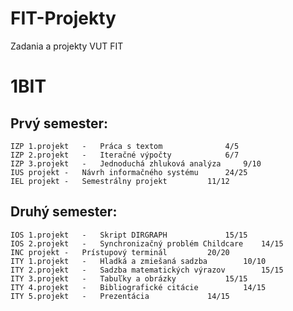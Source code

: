 # FIT-Projekty
Zadania a projekty VUT FIT

# 1BIT
Prvý semester:
-------------------------------------------------------------------------------------------------------
	IZP 1.projekt	-	Práca s textom				4/5
	IZP 2.projekt	-	Iteračné výpočty			6/7
	IZP 3.projekt	-	Jednoduchá zhluková analýza		9/10
	IUS projekt	- 	Návrh informačného systému		24/25
	IEL projekt	-	Semestrálny projekt			11/12
	
Druhý semester:	
-------------------------------------------------------------------------------------------------------
	IOS 1.projekt	-	Skript DIRGRAPH				15/15
	IOS 2.projekt	-	Synchronizačný problém Childcare	14/15
	INC projekt	-	Prístupový terminál			20/20
	ITY 1.projekt	-	Hladká a zmiešaná sadzba		10/10
	ITY 2.projekt	-	Sadzba matematických výrazov		15/15
	ITY 3.projekt	-	Tabuľky a obrázky			15/15
	ITY 4.projekt	-	Bibliografické citácie			14/15
	ITY 5.projekt	-	Prezentácia				14/15			
